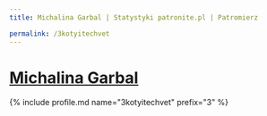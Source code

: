 ```yaml
---
title: Michalina Garbal | Statystyki patronite.pl | Patromierz

permalink: /3kotyitechvet
---
```


# [Michalina Garbal](https://patronite.pl/3kotyitechvet)

{% include profile.md name="3kotyitechvet" prefix="3" %}
